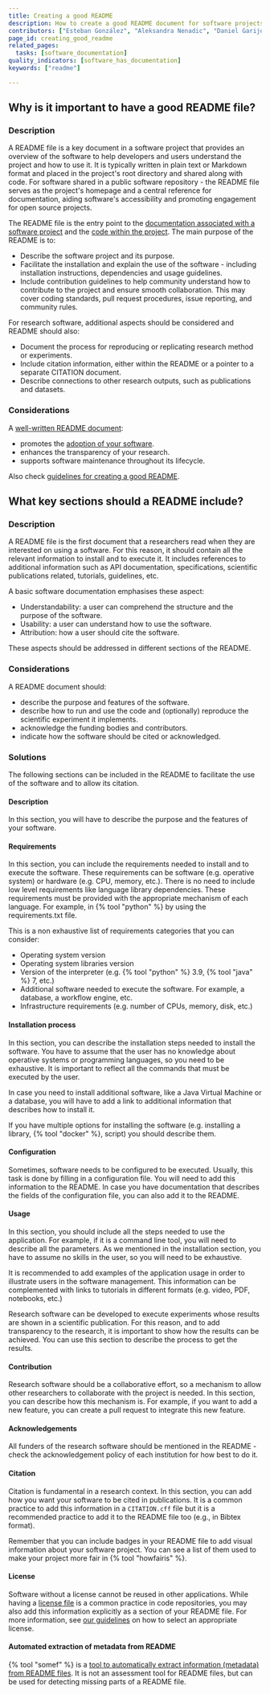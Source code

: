 ```yaml
---
title: Creating a good README
description: How to create a good README document for software projects?
contributors: ["Esteban González", "Aleksandra Nenadic", "Daniel Garijo"]
page_id: creating_good_readme
related_pages:
  tasks: [software_documentation]
quality_indicators: [software_has_documentation]
keywords: ["readme"]

---
```


## Why is it important to have a good README file?

### Description

A README file is a key document in a software project that provides an overview of the software to help developers and users understand the project and how to use it.
It is typically written in plain text or Markdown format and placed in the project's root directory and shared along with code.
For software shared in a public software repository - the README file serves as the project's homepage and a central reference for documentation, aiding software's accessibility and promoting engagement for open source projects.

The README file is the entry point to the [documentation associated with a software project][documenting_software] and the [code within the project][documenting_code].
The main purpose of the README is to:

- Describe the software project and its purpose.
- Facilitate the installation and explain the use of the software - including installation instructions, 
dependencies and usage guidelines.
- Include contribution guidelines to help community understand how to contribute to the project and ensure smooth collaboration. 
This may cover coding standards, pull request procedures, issue reporting, and community rules.

For research software, additional aspects should be considered and README should also:

- Document the process for reproducing or replicating research method or experiments.
- Include citation information, either within the README or a pointer to a separate CITATION document.
- Describe connections to other research outputs, such as publications and datasets.

### Considerations

A [well-written README document][README-best-practices]:

- promotes the [adoption of your software](https://papers.ssrn.com/sol3/papers.cfm?abstract_id=4281782).
- enhances the transparency of your research.
- supports software maintenance throughout its lifecycle.

Also check [guidelines for creating a good README][readme-guidelines].

## What key sections should a README include?

### Description 

A README file is the first document that a researchers read when they are interested on using a software. 
For this reason, it should contain all the relevant information to install and to execute it. 
It includes references to additional information such as API documentation, specifications, scientific publications related, tutorials, guidelines, etc.

A basic software documentation emphasises these aspect:

- Understandability: a user can comprehend the structure and the purpose of the software.
- Usability: a user can understand how to use the software.
- Attribution: how a user should cite the software.

These aspects should be addressed in different sections of the README.

### Considerations

A README document should:

* describe the purpose and features of the software.
* describe how to run and use the code and (optionally) reproduce the scientific experiment it implements. 
* acknowledge the funding bodies and contributors.
* indicate how the software should be cited or acknowledged.

### Solutions

The following sections can be included in the README to facilitate the use of the software and to allow its citation.

#### Description

In this section, you will have to describe the purpose and the features of your software.

#### Requirements

In this section, you can include the requirements needed to install and to execute the software.
These requirements can be software (e.g. operative system) or hardware (e.g. CPU, memory, etc.).
There is no need to include low level requirements like language library dependencies.
These requirements must be provided with the appropriate mechanism of each language.
For example, in {% tool "python" %} by using the requirements.txt file.

This is a non exhaustive list of requirements categories that you can consider:

- Operating system version
- Operating system libraries version 
- Version of the interpreter (e.g. {% tool "python" %} 3.9, {% tool "java" %} 7, etc.)
- Additional software needed to execute the software. For example, a database, a workflow engine, etc.
- Infrastructure requirements (e.g. number of CPUs, memory, disk, etc.)  

#### Installation process

In this section, you can describe the installation steps needed to install the software.
You have to assume that the user has no knowledge about operative systems or programming languages, so you need to be exhaustive.
It is important to reflect all the commands that must be executed by the user.

In case you need to install additional software, like a Java Virtual Machine or a database, you will have to add a link to additional information that describes how to install it.

If you have multiple options for installing the software (e.g. installing a library, {% tool "docker" %}, script) you should describe them.

#### Configuration

Sometimes, software needs to be configured to be executed.
Usually, this task is done by filling in a configuration file.
You will need to add this information to the README.
In case you have documentation that describes the fields of the configuration file, you can also add it to the README.

#### Usage

In this section, you should include all the steps needed to use the application.
For example, if it is a command line tool, you will need to describe all the parameters.
As we mentioned in the installation section, you have to assume no skills in the user, so you will need to be exhaustive.

It is recommended to add examples of the application usage in order to illustrate users in the software management.
This information can be complemented with links to tutorials in different formats (e.g. video, PDF, notebooks, etc.)

Research software can be developed to execute experiments whose results are shown in a scientific publication.
For this reason, and to add transparency to the research, it is important to show how the results can be achieved.
You can use this section to describe the process to get the results.

#### Contribution

Research software should be a collaborative effort, so a mechanism to allow other researchers to collaborate with the project is needed.
In this section, you can describe how this mechanism is.
For example, if you want to add a new feature, you can create a pull request to integrate this new feature.

#### Acknowledgements

All funders of the research software should be mentioned in the README - check the acknowledgement policy of each institution for how best to do it.

#### Citation

Citation is fundamental in a research context.
In this section, you can add how you want your software to be cited in publications.
It is a common practice to add this information in a `CITATION.cff` file but it is a recommended practice to add it to the README file too (e.g., in Bibtex format).

Remember that you can include badges in your README file to add visual information about your software project.
You can see a list of them used to make your project more fair in {% tool "howfairis" %}.

#### License

Software without a license cannot be reused in other applications.
While having a [license file](https://everse.software/RSQKit/licensing_software) is a common practice in code repositories, you may also add this information explicitly as a section of your README file.
For more information, see [our guidelines](https://everse.software/RSQKit/licensing_software) on how to select an appropriate license.

#### Automated extraction of metadata from README

{% tool "somef" %} is a [tool to automatically extract information (metadata) from README files][somef-paper].
It is not an assessment tool for README files, but can be used for detecting missing parts of a README file.

[documenting_software]: ./documenting_software
[README-best-practices]: https://tilburgsciencehub.com/topics/collaborate-share/share-your-work/content-creation/readme-best-practices/
[readme-guidelines]: https://data.4tu.nl/s/documents/Guidelines_for_creating_a_README_file.pdf
[documenting_code]: ./documenting_code
[somef-paper]: https://ieeexplore.ieee.org/document/9006447/